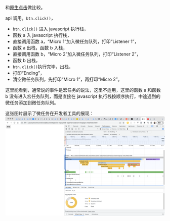 和[原生点击](../native-click/)做比较。

api 调用，`btn.click()`，
- `btn.click()` 进入 javascript 执行栈，
- 函数 a 入 javascript 执行栈，
- 直接调用函数 a，“Micro 1”加入微任务队列，打印“Listener 1”，
- 函数 a 出栈，函数 b 入栈，
- 直接调用函数 b，“Micro 2”加入微任务队列，打印“Listener 2”，
- 函数 b 出栈，
- `btn.click()`执行完毕，出栈，
- 打印“Ending”，
- 清空微任务队列，先打印“Micro 1”，再打印“Micro 2”。

这里能看到，通常说的事件是宏任务的说法，这里不适用，这里的函数 a 和函数 b 没有进入宏任务队列，而是直接在 javascript 执行栈按顺序执行，中途遇到的微任务添加到微任务队列。

这张图片展示了微任务在开发者工具的展现：
![微任务在开发者工具的表现](./p.png)